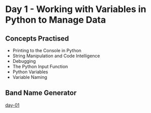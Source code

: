 # Day 1 - Working with Variables in Python to Manage Data
## Concepts Practised
- Printing to the Console in Python
- String Manipulation and Code Intelligence
- Debugging
- The Python Input Function
- Python Variables
- Variable Naming
## Band Name Generator
[day-01](https://replit.com/@abdirashid01/band-name-generator#main.py)
